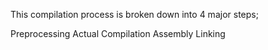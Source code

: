 This compilation process is broken down into 4 major steps;

Preprocessing
Actual Compilation
Assembly
Linking